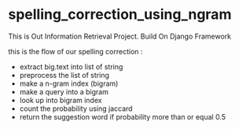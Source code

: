 # spelling_correction_using_ngram
This is Out Information Retrieval Project.
Build On Django Framework


this is the flow of our spelling correction : 
- extract big.text into list of string
- preprocess the list of string
- make a n-gram index (bigram)
- make a query into a bigram
- look up into bigram index
- count the probability using jaccard
- return the suggestion word if probability more than or equal 0.5
